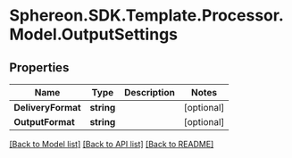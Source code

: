 # Sphereon.SDK.Template.Processor.Model.OutputSettings
## Properties

Name | Type | Description | Notes
------------ | ------------- | ------------- | -------------
**DeliveryFormat** | **string** |  | [optional] 
**OutputFormat** | **string** |  | [optional] 

[[Back to Model list]](../README.md#documentation-for-models) [[Back to API list]](../README.md#documentation-for-api-endpoints) [[Back to README]](../README.md)

